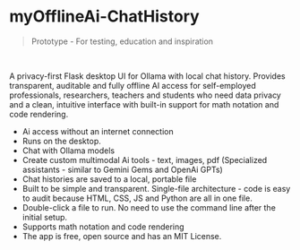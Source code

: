 # myOfflineAi-ChatHistory
> 
> Prototype - For testing, education and inspiration

<br>

A privacy-first Flask desktop UI for Ollama with local chat history. Provides transparent, auditable and fully offline AI access for self-employed professionals, researchers, teachers and students who need data privacy and a clean, intuitive interface with built-in support for math notation and code rendering.

- Ai access without an internet connection
- Runs on the desktop.
- Chat with Ollama models
- Create custom multimodal Ai tools - text, images, pdf (Specialized assistants - similar to Gemini Gems and OpenAi GPTs)
- Chat histories are saved to a local, portable file
- Built to be simple and transparent. Single-file architecture - code is easy to audit because HTML, CSS, JS and Python are all in one file.
- Double-click a file to run. No need to use the command line after the initial setup.
- Supports math notation and code rendering
- The app is free, open source and has an MIT License.
